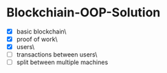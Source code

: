 # Blockchiain-OOP-Solution
- [x] basic blockchain\
- [x] proof of work\
- [x] users\
- [ ] transactions between users\
- [ ] split between multiple machines
